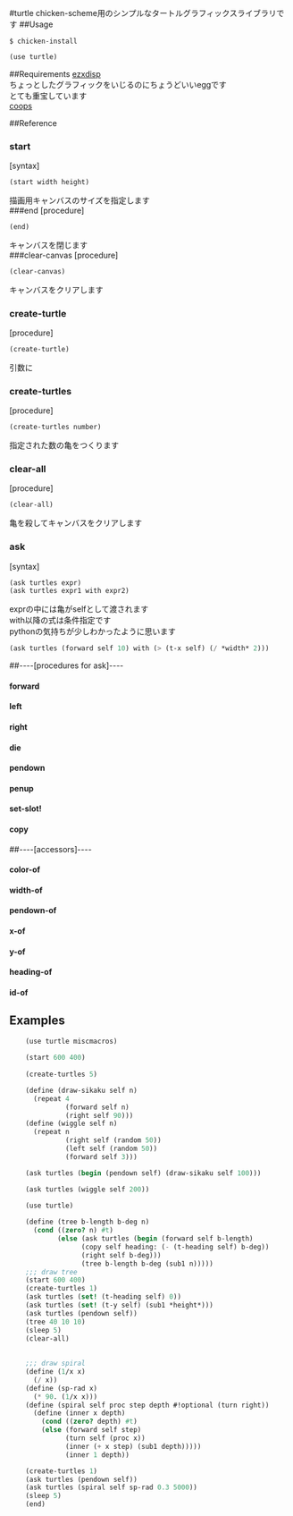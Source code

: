 #turtle
chicken-scheme用のシンプルなタートルグラフィックスライブラリです
##Usage

``` shell
$ chicken-install
```

```scheme
(use turtle)
```

##Requirements
[ezxdisp](http://wiki.call-cc.org/eggref/4/ezxdisp "ezxdisp")  
ちょっとしたグラフィックをいじるのにちょうどいいeggです  
とても重宝しています  
[coops](http://wiki.call-cc.org/eggref/4/coops "coops")  

##Reference
### start
[syntax]  
```scheme
(start width height)
```  
描画用キャンバスのサイズを指定します  
###end
[procedure]
```scheme
(end)
```
キャンバスを閉じます  
###clear-canvas
[procedure]
```scheme
(clear-canvas)
```
キャンバスをクリアします  
### create-turtle
[procedure]  
```scheme
(create-turtle)
```  
引数に
### create-turtles
[procedure]  
```scheme
(create-turtles number)
```
指定された数の亀をつくります  
### clear-all
[procedure]  
```scheme
(clear-all)
```  
亀を殺してキャンバスをクリアします  
### ask
[syntax]  
```scheme
(ask turtles expr)  
(ask turtles expr1 with expr2)  
```  
exprの中には亀がselfとして渡されます  
with以降の式は条件指定です  
pythonの気持ちが少しわかったように思います  
```scheme
(ask turtles (forward self 10) with (> (t-x self) (/ *width* 2)))
```  

##----[procedures for ask]----  
#### forward
#### left
#### right
#### die
#### pendown
#### penup
#### set-slot!
#### copy
##----[accessors]----  
#### color-of
#### width-of
#### pendown-of
#### x-of
#### y-of
#### heading-of
#### id-of


## Examples

```scheme
    (use turtle miscmacros)
    
    (start 600 400)
    
    (create-turtles 5)

    (define (draw-sikaku self n)
      (repeat 4
              (forward self n)
              (right self 90)))
    (define (wiggle self n)
      (repeat n
              (right self (random 50))
              (left self (random 50))
              (forward self 3)))

    (ask turtles (begin (pendown self) (draw-sikaku self 100)))

    (ask turtles (wiggle self 200))
```



```scheme
    (use turtle)
    
    (define (tree b-length b-deg n)
      (cond ((zero? n) #t)
            (else (ask turtles (begin (forward self b-length)
                  (copy self heading: (- (t-heading self) b-deg))
                  (right self b-deg)))
                  (tree b-length b-deg (sub1 n)))))
    ;;; draw tree 
    (start 600 400)
    (create-turtles 1)
    (ask turtles (set! (t-heading self) 0))
    (ask turtles (set! (t-y self) (sub1 *height*)))
    (ask turtles (pendown self))
    (tree 40 10 10)
    (sleep 5)
    (clear-all)
    
    
    ;;; draw spiral
    (define (1/x x)
      (/ x))
    (define (sp-rad x)
      (* 90. (1/x x)))
    (define (spiral self proc step depth #!optional (turn right))
      (define (inner x depth)
        (cond ((zero? depth) #t)
        (else (forward self step)
              (turn self (proc x))
              (inner (+ x step) (sub1 depth)))))
              (inner 1 depth))

    (create-turtles 1)
    (ask turtles (pendown self))
    (ask turtles (spiral self sp-rad 0.3 5000))
    (sleep 5)
    (end)
```


